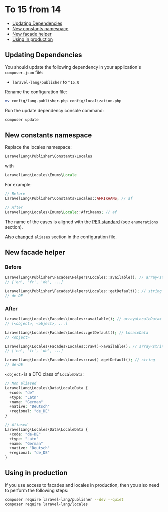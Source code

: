 # To 15 from 14

* [Updating Dependencies](#updating-dependencies)
* [New constants namespace](#new-constants-namespace)
* [New facade helper](#new-facade-helper)
* [Using in production](#using-in-production)

## Updating Dependencies

You should update the following dependency in your application's `composer.json` file:

* `laravel-lang/publisher` to `^15.0`

Rename the configuration file:

```bash
mv config/lang-publisher.php config/localization.php
```

Run the update dependency console command:

```bash
composer update
```

## New constants namespace

Replace the locales namespace:

```php
LaravelLang\Publisher\Constants\Locales
```

with

```php
LaravelLang\Locales\Enums\Locale
```

For example:

```php
// Before
LaravelLang\Publisher\Constants\Locales::AFRIKAANS; // af

// After
LaravelLang\Locales\Enums\Locale::Afrikaans; // af
```

The name of the cases is aligned with the [PER standard](https://www.php-fig.org/per/coding-style) (see `enumerations` section).

Also [changed](../../../usage/aliases.md) `aliases` section in the configuration file.

## New facade helper

### Before

```php
LaravelLang\Publisher\Facades\Helpers\Locales::available(); // array<string>
// ['en', 'fr', 'de', ...]

LaravelLang\Publisher\Facades\Helpers\Locales::getDefault(); // string
// de-DE
```

### After

```php
LaravelLang\Locales\Facades\Locales::available(); // array<LocaleData>
// [<object>, <object>, ...]

LaravelLang\Locales\Facades\Locales::getDefault(); // LocaleData
// <object>

LaravelLang\Locales\Facades\Locales::raw()->available(); // array<string>
// ['en', 'fr', 'de', ...]

LaravelLang\Locales\Facades\Locales::raw()->getDefault(); // string
// de-DE
```

`<object>` is a DTO class of `LocaleData`:

```php
// Non aliased
LaravelLang\Locales\Data\LocaleData {
  +code: "de"
  +type: "Latn"
  +name: "German"
  +native: "Deutsch"
  +regional: "de_DE"
}

// Aliased
LaravelLang\Locales\Data\LocaleData {
  +code: "de-DE"
  +type: "Latn"
  +name: "German"
  +native: "Deutsch"
  +regional: "de_DE"
}
```

## Using in production

If you use access to facades and locales in production, then you also need to perform the following steps:

```bash
composer require laravel-lang/publisher --dev --quiet
composer require laravel-lang/locales
```
